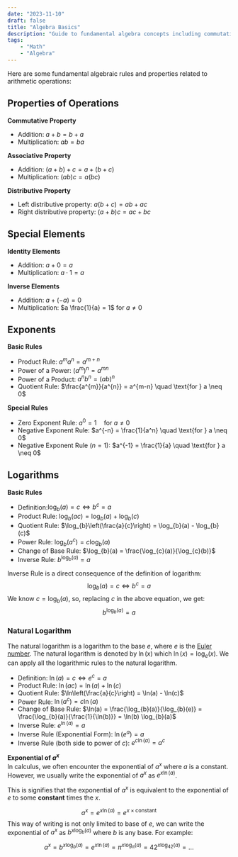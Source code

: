 ```yaml
---
date: "2023-11-10"
draft: false
title: "Algebra Basics"
description: "Guide to fundamental algebra concepts including commutative, associative, and distributive properties; identity and inverse elements; exponent rules for zero, negative, and fractional powers; logarithm fundamentals including product, quotient, power, and change of base rules; natural logarithms; and exponential relationships between different bases. Reference for algebra and mathematics."
tags:
    - "Math"
    - "Algebra"
---
```


Here are some fundamental algebraic rules and properties related to arithmetic operations:


## Properties of Operations
**Commutative Property**
- Addition: $a + b = b + a$
- Multiplication: $ab = ba$

**Associative Property**
- Addition: $(a + b) + c = a + (b + c)$
- Multiplication: $(ab)c = a (bc)$

**Distributive Property**
- Left distributive property: $a  (b + c) = a  b + a  c$
- Right distributive property: $(a + b)  c = a  c + b  c$

## Special Elements
**Identity Elements**
- Addition: $a + 0 = a$
- Multiplication: $a \cdot 1 = a$

**Inverse Elements**
- Addition: $a + (-a) = 0$
- Multiplication: $a  \frac{1}{a} = 1$ for $a \neq 0$

## Exponents
**Basic Rules**
- Product Rule: $a^{m}  a^{n} = a^{m+n}$
- Power of a Power: $(a^{m})^{n} = a^{mn}$
- Power of a Product: $a^{n}  b^{n} = (ab)^{n}$
- Quotient Rule: $\frac{a^{m}}{a^{n}} = a^{m-n} \quad \text{for } a \neq 0$

**Special Rules**
- Zero Exponent Rule: $a^{0} = 1 \quad \text{for } a \neq 0$
- Negative Exponent Rule: $a^{-n} = \frac{1}{a^n} \quad \text{for } a \neq 0$
- Negative Exponent Rule ($n=1$): $a^{-1} = \frac{1}{a} \quad \text{for } a \neq 0$

## Logarithms
**Basic Rules**
- Definition:$\log_{b}(a) = c \iff b^{c} = a$
- Product Rule: $\log_{b}(ac) = \log_{b}(a) + \log_{b}(c)$
- Quotient Rule: $\log_{b}\left(\frac{a}{c}\right) = \log_{b}(a) - \log_{b}(c)$
- Power Rule: $\log_{b}(a^{c}) = c \log_{b}(a)$
- Change of Base Rule: $\log_{b}(a) = \frac{\log_{c}(a)}{\log_{c}(b)}$
- Inverse Rule: $b^{\log_{b}(a)} = a$

Inverse Rule is a direct consequence of the definition of logarithm:
$$\log_{b}(a) = c \iff b^{c} = a$$
We know $c = \log_{b}(a)$, so, replacing $c$ in the above equation, we get:
$$b^{\log_{b}(a)} = a$$


### Natural Logarithm
The natural logarithm is a logarithm to the base $e$, where $e$ is the [Euler number](euler_number.md). The natural logarithm is denoted by $\ln(x)$ which $\ln(x) = \log_{e}(x)$. We can apply all the logarithmic rules to the natural logarithm.

- Definition: $\ln(a) = c \iff e^{c} = a$
- Product Rule: $\ln(ac) = \ln(a) + \ln(c)$
- Quotient Rule: $\ln\left(\frac{a}{c}\right) = \ln(a) - \ln(c)$
- Power Rule: $\ln(a^{c}) = c \ln(a)$
- Change of Base Rule: $\ln(a) = \frac{\log_{b}(a)}{\log_{b}(e)} = \frac{\log_{b}(a)}{\frac{1}{\ln(b)}} = \ln(b) \log_{b}(a)$
- Inverse Rule: $e^{\ln(a)} = a$
- Inverse Rule (Exponential Form): $\ln(e^{a}) = a$
- Inverse Rule (both side to power of $c$): $e^{c \ln(a)} = a^{c}$

**Exponential of $a^{x}$**<br>
In calculus, we often encounter the exponential of $a^{x}$ where $a$ is a constant. However, we usually write the exponential of $a^{x}$ as $e^{x \ln(a)}$.

This is signifies that the exponential of $a^{x}$ is equivalent to the exponential of $e$ to some **constant** times the $x$.

$$ a^{x} = e^{x \ln(a)} = e^{x \times \text{constant}}$$
This way of writing is not only limited to base of $e$, we can write the exponential of $a^{x}$ as $b^{x \log_{b}(a)}$ where $b$ is any base. For example:

$$a^{x} = b^{x \log_{b}(a)} = e^{x \ln(a)} = \pi^{x \log_{\pi}(a)} = 42^{x \log_{42}(a)} = \ldots$$
